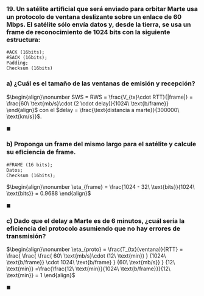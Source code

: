 ### 19. Un satélite artiﬁcial que será enviado para orbitar Marte usa un protocolo de ventana deslizante sobre un enlace de $60$ Mbps. El satélite sólo envía datos y, desde la tierra, se usa un frame de reconocimiento de $1024$ bits con la siguiente estructura:

```
#ACK (16bits); 
#SACK (16bits); 
Padding; 
Checksum (16bits)
```

### a) ¿Cuál es el tamaño de las ventanas de emisión y recepción?

$\begin{align}\nonumber
    SWS = RWS = \frac{V_{tx}\cdot RTT}{|frame|} = \frac{60\ \text{mb/s}\cdot (2 \cdot delay)}{1024\ \text{b/frame}}
\end{align}$
con el $delay = \frac{\text{distancia a marte}}{300000\ \text{km/s}}$.

$\blacksquare$

### b) Proponga un frame del mismo largo para el satélite y calcule su eﬁciencia de frame.

```
#FRAME (16 bits);
Datos; 
Checksum (16bits);
```

$\begin{align}\nonumber
    \eta_{frame} = \frac{1024 - 32\ \text{bits}}{1024\ \text{bits}} = 0.9688
\end{align}$

$\blacksquare$

### c) Dado que el delay a Marte es de $6$ minutos, ¿cuál sería la eficiencia del protocolo asumiendo que no hay errores de transmisión?

$\begin{align}\nonumber
    \eta_{proto} = 
    \frac{T_{tx}(ventana)}{RTT} = 
    \frac{
        \frac{
            \frac{
                60\ \text{mb/s}\cdot (12\ \text{min})
            }
            {1024\ \text{b/frame}} \cdot 1024\ \text{b/frame}
        }
        {60\ \text{mb/s}}
    }
    {12\ \text{min}} =\frac{\frac{12\ \text{min}}{1024\ \text{b/frame}}}{12\ \text{min}} = 1
\end{align}$

$\blacksquare$
 